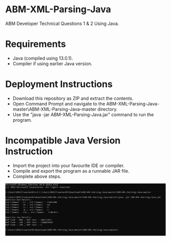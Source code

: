 # ABM-XML-Parsing-Java
ABM Developer Technical Questions 1 &amp; 2 Using Java.

# Requirements
* Java (compiled using 13.0.1).
* Compiler if using earlier Java version.

# Deployment Instructions
* Download this repository as ZIP and extract the contents.
* Open Command Prompt and navigate to the ABM-XML-Parsing-Java-master\ABM-XML-Parsing-Java-master directory.
* Use the "java -jar ABM-XML-Parsing-Java.jar" command to run the program.

# Incompatible Java Version Instruction
* Import the project into your favourite IDE or compiler.
* Compile and export the program as a runnable JAR file.
* Complete above steps.

![ScreenShot](data/xml-parse-java-step1.png)
